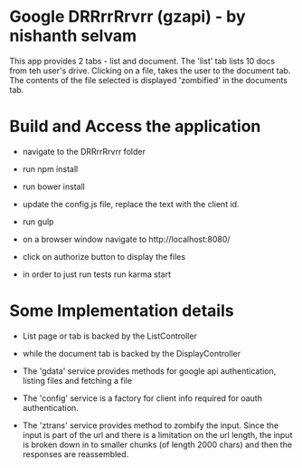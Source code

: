 # Google DRRrrRrvrr (gzapi) - by nishanth selvam
This app provides 2 tabs -  list and document. The 'list' tab lists 10 docs from teh user's drive. Clicking on a file, takes the user
to the document tab. The contents of the file selected is displayed 'zombified' in the documents tab.
    
    
# Build and Access the application
* navigate to the DRRrrRrvrr folder

* run npm install

* run bower install

* update the config.js file, replace the <client id here> text with the client id.

* run gulp

* on a browser window navigate to http://localhost:8080/

* click on authorize button to display the files

* in order to just run tests run karma start



# Some Implementation details
* List page or tab is backed by the ListController

* while the document tab is backed by the DisplayController

* The 'gdata' service provides methods for google api authentication, listing files and fetching a file
 
* The 'config' service is a factory for client info required for oauth authentication.
 
* The 'ztrans' service provides method to zombify the input. Since the input is part of the url and there is a limitation on the url length, 
the input is broken down in to smaller chunks (of length 2000 chars) and then the responses are reassembled.  
    
